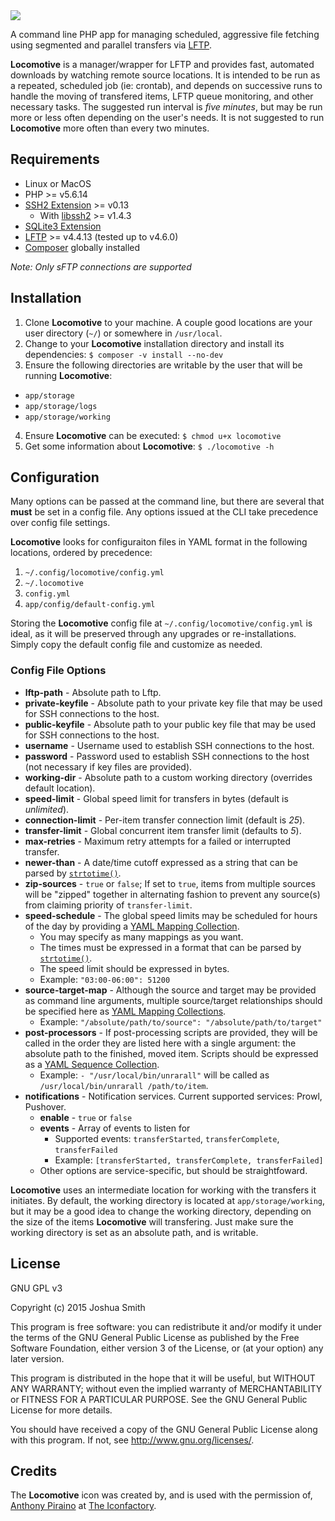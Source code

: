 <img src="https://s3.amazonaws.com/stemwinder-pub/locomotive/locomotive-banner.png">

A command line PHP app for managing scheduled, aggressive file fetching
using segmented and parallel transfers via [LFTP](http://lftp.yar.ru).

**Locomotive** is a manager/wrapper for LFTP and provides fast, automated downloads by watching
remote source locations. It is intended to be run as a repeated, scheduled job (ie: crontab), and
depends on successive runs to handle the moving of transfered items, LFTP queue monitoring,
and other necessary tasks. The suggested run interval is *five minutes*, but may be run more
or less often depending on the user's needs. It is not suggested to run **Locomotive** more
often than every two minutes.

Requirements
------------

* Linux or MacOS
* PHP >= v5.6.14
* [SSH2 Extension](http://www.php.net/manual/en/book.ssh2.php) >= v0.13
  * With [libssh2](https://www.libssh2.org) >= v1.4.3
* [SQLite3 Extension](http://php.net/manual/en/book.sqlite3.php)
* [LFTP](http://lftp.yar.ru) >= v4.4.13 (tested up to v4.6.0)
* [Composer](https://getcomposer.org/) globally installed

*Note: Only sFTP connections are supported*

Installation
------------

1. Clone **Locomotive** to your machine. A couple good locations are your user
directory (`~/`) or somewhere in `/usr/local`.
2. Change to your **Locomotive** installation directory and install its
dependencies: `$ composer -v install --no-dev`
3. Ensure the following directories are writable by the user that will be running **Locomotive**:
  * `app/storage`
  * `app/storage/logs`
  * `app/storage/working`
4. Ensure **Locomotive** can be executed: `$ chmod u+x locomotive`
5. Get some information about **Locomotive**: `$ ./locomotive -h`

Configuration
-------------

Many options can be passed at the command line, but there are several that **must**
be set in a config file. Any options issued at the CLI take precedence over
config file settings.

**Locomotive** looks for configuraiton files in YAML format in the following
locations, ordered by precedence:

1. `~/.config/locomotive/config.yml`
1. `~/.locomotive`
2. `config.yml`
3. `app/config/default-config.yml`

Storing the **Locomotive** config file at `~/.config/locomotive/config.yml` is ideal,
as it will be preserved through any upgrades or re-installations. Simply copy the default
config file and customize as needed.

### Config File Options

* **lftp-path** - Absolute path to Lftp.
* **private-keyfile** - Absolute path to your private key file that may be used for SSH connections to the host.
* **public-keyfile** - Absolute path to your public key file that may be used for SSH connections to the host.
* **username** - Username used to establish SSH connections to the host.
* **password** - Password used to establish SSH connections to the host (not necessary if key files are provided).
* **working-dir** - Absolute path to a custom working directory (overrides default location).
* **speed-limit** - Global speed limit for transfers in bytes (default is *unlimited*).
* **connection-limit** - Per-item transfer connection limit (default is *25*).
* **transfer-limit** - Global concurrent item transfer limit (defaults to *5*).
* **max-retries** - Maximum retry attempts for a failed or interrupted transfer.
* **newer-than** - A date/time cutoff expressed as a string that can be parsed by [`strtotime()`](http://php.net/manual/en/function.strtotime.php).
* **zip-sources** - `true` or `false`; If set to `true`, items from multiple sources will be "zipped" together in alternating fashion to prevent any source(s) from claiming priority of `transfer-limit`.
* **speed-schedule** - The global speed limits may be scheduled for hours of the day by providing a [YAML Mapping Collection](https://symfony.com/doc/current/components/yaml/yaml_format.html#collections).
  * You may specify as many mappings as you want.
  * The times must be expressed in a format that can be parsed by [`strtotime()`](http://php.net/manual/en/function.strtotime.php).
  * The speed limit should be expressed in bytes.
  * Example: `"03:00-06:00": 51200`
* **source-target-map** - Although the source and target may be provided as command line arguments, multiple source/target relationships should be specified here as [YAML Mapping Collections](https://symfony.com/doc/current/components/yaml/yaml_format.html#collections).
  * Example: `"/absolute/path/to/source": "/absolute/path/to/target"`
* **post-processors** - If post-processing scripts are provided, they will be called in the order they are listed here with a single argument: the absolute path to the finished, moved item. Scripts should be expressed as a [YAML Sequence Collection](https://symfony.com/doc/current/components/yaml/yaml_format.html#collections).
  * Example: `- "/usr/local/bin/unrarall"` will be called as `/usr/local/bin/unrarall /path/to/item`.
* **notifications** - Notification services. Current supported services: Prowl, Pushover.
  * **enable** - `true` or `false`
  * **events** - Array of events to listen for
    * Supported events: `transferStarted`, `transferComplete`, `transferFailed`
    * Example: `[transferStarted, transferComplete, transferFailed]`
  * Other options are service-specific, but should be straightfoward.

**Locomotive** uses an intermediate location for working with the transfers it
initiates. By default, the working directory is located at `app/storage/working`,
but it may be a good idea to change the working directory, depending on the
size of the items **Locomotive** will transfering. Just make sure the working
directory is set as an absolute path, and is writable.

License
-------------

GNU GPL v3

Copyright (c) 2015 Joshua Smith

This program is free software: you can redistribute it and/or modify
it under the terms of the GNU General Public License as published by
the Free Software Foundation, either version 3 of the License, or
(at your option) any later version.

This program is distributed in the hope that it will be useful,
but WITHOUT ANY WARRANTY; without even the implied warranty of
MERCHANTABILITY or FITNESS FOR A PARTICULAR PURPOSE. See the
GNU General Public License for more details.

You should have received a copy of the GNU General Public License
along with this program. If not, see <http://www.gnu.org/licenses/>.

Credits
----------

The **Locomotive** icon was created by, and is used with the permission of, [Anthony Piraino](http://anthonypiraino.com/)
at [The Iconfactory](https://iconfactory.com/).
